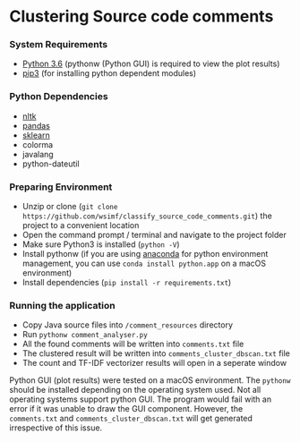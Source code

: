 # Clustering Source code comments

### System Requirements

  - [Python 3.6] (pythonw (Python GUI) is required to view the plot results)
  - [pip3] (for installing python dependent modules) 
  
### Python Dependencies
 - [nltk]
 - [pandas]
 - [sklearn]
 - colorma
 - javalang
 - python-dateutil

### Preparing Environment
- Unzip or clone (```git clone https://github.com/wsimf/classify_source_code_comments.git```) the project to a convenient location
- Open the command prompt / terminal and navigate to the project folder
- Make sure Python3 is installed (```python -V```)
- Install pythonw (if you are using [anaconda] for python environment management, you can use ```conda install python.app``` on a macOS environment)
- Install dependencies (```pip install -r requirements.txt```)

### Running the application
- Copy Java source files into ```/comment_resources``` directory
- Run ```pythonw comment_analyser.py ```
- All the found comments will be written into ```comments.txt``` file 
- The clustered result will be written into ```comments_cluster_dbscan.txt``` file
- The count and TF-IDF vectorizer results will open in a seperate window

Python GUI (plot results) were tested on a macOS environment. The ```pythonw``` should be installed depending on the operating system used. Not all operating systems support python GUI. The program would fail with an error if it was unable to draw the GUI component. However, the ```comments.txt``` and ```comments_cluster_dbscan.txt``` will get generated irrespective of this issue.


[//]: # (These are reference links used in the body of this note and get stripped out when the markdown processor does its job. There is no need to format nicely because it shouldn't be seen. Thanks SO - http://stackoverflow.com/questions/4823468/store-comments-in-markdown-syntax)

[Python 3.6]: <https://www.python.org/downloads/>
[pip3]: <https://docs.python.org/3/installing/index.html>
[nltk]: <http://www.nltk.org>
[pandas]: <https://pandas.pydata.org>
[sklearn]: <https://scikit-learn.org/stable/>
[anaconda]: <https://anaconda.org>
